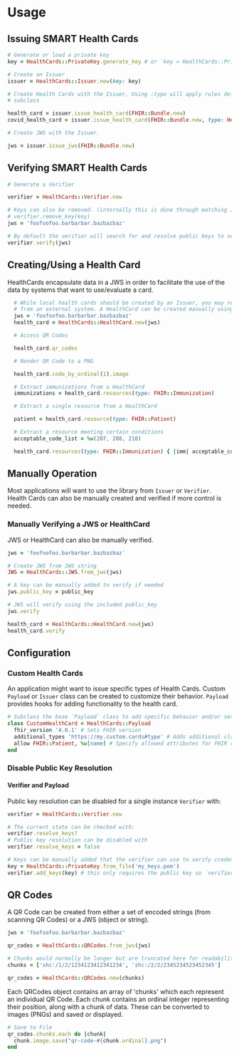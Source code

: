# Usage

## Issuing SMART Health Cards

```ruby
# Generate or load a private key
key = HealthCards::PrivateKey.generate_key # or `key = HealthCards::PrivateKey.from_file`

# Create an Issuer
issuer = HealthCards::Issuer.new(key: key)

# Create Health Cards with the Issuer, Using :type will apply rules defined by the Payload
# subclass

health_card = issuer.issue_health_card(FHIR::Bundle.new)
covid_health_card = issuer.issue_health_card(FHIR::Bundle.new, type: HealthCards::COVIDPayload)

# Create JWS with the Issuer. 

jws = issuer.issue_jws(FHIR::Bundle.new)
```

## Verifying SMART Health Cards

```ruby
# Generate a Verifier

verifier = HealthCards::Verifier.new

# Keys can also be removed. (internally this is done through matching JWK kids)
# verifier.remove_key(key)
jws = 'foofoofoo.barbarbar.bazbazbaz'

# By default the verifier will search for and resolve public keys to verify credentials
verifier.verify(jws)
```

## Creating/Using a Health Card

HealthCards encapsulate data in a JWS in order to facilitate the use of the data by systems
that want to use/evaluate a card.

```ruby
  # While local health cards should be created by an Issuer, you may receive a JWS
  # from an external system. A HealthCard can be created manually using only a JWS
  jws = 'foofoofoo.barbarbar.bazbazbaz'
  health_card = HealthCards::HealthCard.new(jws)

  # Access QR Codes

  health_card.qr_codes

  # Render QR Code to a PNG

  health_card.code_by_ordinal(1).image

  # Extract immunizations from a HealthCard
  immunizations = health_card.resources(type: FHIR::Immunization)

  # Extract a single resource from a HealthCard

  patient = health_card.resource(type: FHIR::Patient)

  # Extract a resource meeting certain conditions
  acceptable_code_list = %w(207, 208, 210)

  health_card.resources(type: FHIR::Immunization) { |imm| acceptable_code_list.include?(imm.vaccineCode) }
```

## Manually Operation

Most applications will want to use the library from `Issuer` or `Verifier`.
Health Cards can also be manually created and verified if more control is needed.

### Manually Verifying a JWS or HealthCard
JWS or HealthCard can also be manually verified.

```ruby
jws = 'foofoofoo.barbarbar.bazbazbaz'

# Create JWS from JWS string
JWS = HealthCards::JWS.from_jws(jws)

# A key can be manually added to verify if needed
jws.public_key = public_key

# JWS will verify using the included public_key
jws.verify

health_card = HealthCards::HealthCard.new(jws)
health_card.verify
```

## Configuration

### Custom Health Cards

An application might want to issue specific types of Health Cards. 
Custom `Payload` or `Issuer` class can be created to customize their behavior.
`Payload` provides hooks for adding functionality to the health card.

```ruby
# Subclass the base `Payload` class to add specific behavior and/or set IG specific requirements
class CustomHealthCard < HealthCards::Payload
  fhir_version '4.0.1' # Sets FHIR version
  additional_types 'https://my.custom.cards#type' # Adds additional claim types to those required by SMART Health Cards
  allow FHIR::Patient, %w[name] # Specify allowed attributes for FHIR resources
end
```

### Disable Public Key Resolution

#### Verifier and Payload

Public key resolution can be disabled for a single instance `Verifier` with:
```ruby
verifier = HealthCards::Verifier.new

# The current state can be checked with:
verifier.resolve_keys?
# Public key resolution can be disabled with
verifier.resolve_keys = false

# Keys can be manually added that the verifier can use to verify credentials
key = HealthCards::PrivateKey.from_file('my_keys.pem')
verifier.add_keys(key) # this only requires the public key so `verifier.add_keys(key.public_key)` works too
```

## QR Codes

A QR Code can be created from either a set of encoded strings (from scanning QR Codes) or a JWS (object or string).

```ruby
jws = 'foofoofoo.barbarbar.bazbazbaz'

qr_codes = HealthCards::QRCodes.from_jws(jws)

# Chunks would normally be longer but are truncated here for readability
chunks = ['shc:/1/2/1234123412341234', 'shc:/2/2/2345234523452345']

qr_codes = HealthCards::QRCodes.new(chunks)
```
Each QRCodes object contains an array of 'chunks' which each represent an individual QR Code.
Each chunk contains an ordinal integer representing their position, along with a chunk of data. These can be converted to images (PNGs) and saved or displayed.

```ruby
# Save to File
qr_codes.chunks.each do |chunk|
  chunk.image.save("qr-code-#{chunk.ordinal}.png")
end
```